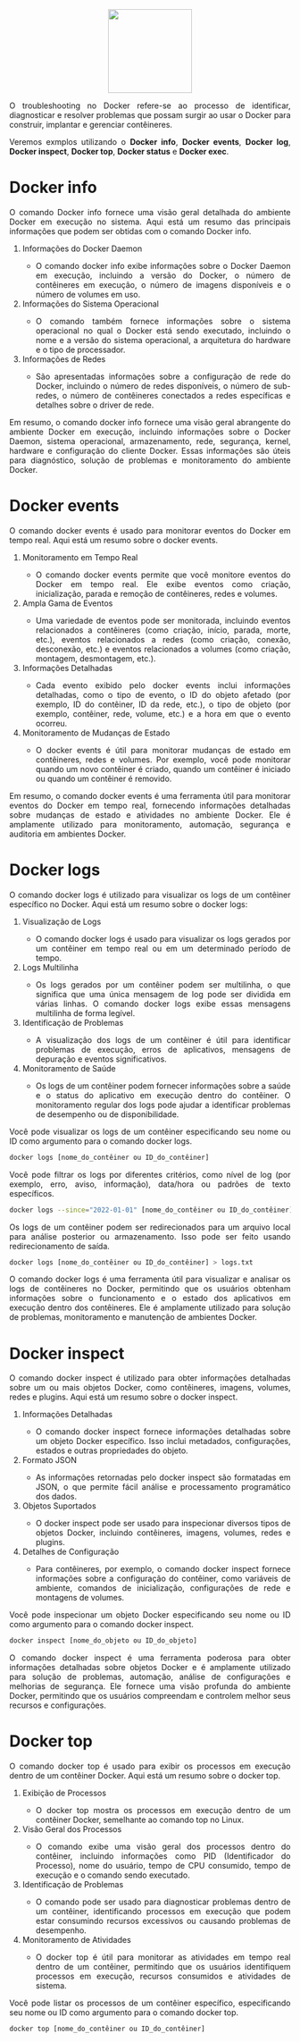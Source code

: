 <div align="center">
  <div>
    <img height = "150" width = "150" src="https://cdn.jsdelivr.net/gh/devicons/devicon/icons/docker/docker-original-wordmark.svg" />
  </div>
</div>

<p style="text-align: justify;">
O troubleshooting no Docker refere-se ao processo de identificar, diagnosticar e resolver problemas que possam surgir ao usar o Docker para construir, implantar e gerenciar contêineres.</p>

<p style="text-align: justify;">Veremos exmplos utilizando o <b>Docker info</b>, <b>Docker events</b>, <b>Docker log</b>, <b>Docker inspect</b>, <b>Docker top</b>, <b>Docker status</b> e <b>Docker exec</b>.</p>

<h1>Docker info</h1>

<p style="text-align: justify;">O comando Docker info fornece uma visão geral detalhada do ambiente Docker em execução no sistema. Aqui está um resumo das principais informações que podem ser obtidas com o comando Docker info.</p>

<ol>
  <li style="text-align: justify;">Informações do Docker Daemon</li>
  <ul>
    <li style="text-align: justify;">O comando docker info exibe informações sobre o Docker Daemon em execução, incluindo a versão do Docker, o número de contêineres em execução, o número de imagens disponíveis e o número de volumes em uso.</li>
  </ul>
  <li style="text-align: justify;">Informações do Sistema Operacional</li>
  <ul>
    <li style="text-align: justify;">O comando também fornece informações sobre o sistema operacional no qual o Docker está sendo executado, incluindo o nome e a versão do sistema operacional, a arquitetura do hardware e o tipo de processador.</li>
  </ul>
  <li style="text-align: justify;">Informações de Redes</li>
  <ul>
    <li style="text-align: justify;">São apresentadas informações sobre a configuração de rede do Docker, incluindo o número de redes disponíveis, o número de sub-redes, o número de contêineres conectados a redes específicas e detalhes sobre o driver de rede.</li>
  </ul>
</ol>

<p style="text-align: justify;">Em resumo, o comando docker info fornece uma visão geral abrangente do ambiente Docker em execução, incluindo informações sobre o Docker Daemon, sistema operacional, armazenamento, rede, segurança, kernel, hardware e configuração do cliente Docker. Essas informações são úteis para diagnóstico, solução de problemas e monitoramento do ambiente Docker.</p>

<h1>Docker events</h1>

<p style="text-align: justify;">O comando docker events é usado para monitorar eventos do Docker em tempo real. Aqui está um resumo sobre o docker events.</p>

<ol>
  <li style="text-align: justify;">Monitoramento em Tempo Real</li>
  <ul>
    <li style="text-align: justify;">O comando docker events permite que você monitore eventos do Docker em tempo real. Ele exibe eventos como criação, inicialização, parada e remoção de contêineres, redes e volumes.</li>
  </ul>
  <li style="text-align: justify;">Ampla Gama de Eventos</li>
  <ul>
    <li style="text-align: justify;">Uma variedade de eventos pode ser monitorada, incluindo eventos relacionados a contêineres (como criação, início, parada, morte, etc.), eventos relacionados a redes (como criação, conexão, desconexão, etc.) e eventos relacionados a volumes (como criação, montagem, desmontagem, etc.).</li>
  </ul>
  <li style="text-align: justify;">Informações Detalhadas</li>
  <ul>
    <li style="text-align: justify;">Cada evento exibido pelo docker events inclui informações detalhadas, como o tipo de evento, o ID do objeto afetado (por exemplo, ID do contêiner, ID da rede, etc.), o tipo de objeto (por exemplo, contêiner, rede, volume, etc.) e a hora em que o evento ocorreu.</li>
  </ul>
  <li style="text-align: justify;">Monitoramento de Mudanças de Estado</li>
  <ul>
    <li style="text-align: justify;">O docker events é útil para monitorar mudanças de estado em contêineres, redes e volumes. Por exemplo, você pode monitorar quando um novo contêiner é criado, quando um contêiner é iniciado ou quando um contêiner é removido.</li>
  </ul>
</ol>

<p style="text-align: justify;">Em resumo, o comando docker events é uma ferramenta útil para monitorar eventos do Docker em tempo real, fornecendo informações detalhadas sobre mudanças de estado e atividades no ambiente Docker. Ele é amplamente utilizado para monitoramento, automação, segurança e auditoria em ambientes Docker.</p>

<h1>Docker logs</h1>

<p style="text-align: justify;">O comando docker logs é utilizado para visualizar os logs de um contêiner específico no Docker. Aqui está um resumo sobre o docker logs:</p>

<ol>
  <li style="text-align: justify;">Visualização de Logs</li>
  <ul>
    <li style="text-align: justify;">O comando docker logs é usado para visualizar os logs gerados por um contêiner em tempo real ou em um determinado período de tempo.</li>
  </ul>
  <li style="text-align: justify;">Logs Multilinha</li>
  <ul>
    <li style="text-align: justify;">Os logs gerados por um contêiner podem ser multilinha, o que significa que uma única mensagem de log pode ser dividida em várias linhas. O comando docker logs exibe essas mensagens multilinha de forma legível.</li>
  </ul>
  <li style="text-align: justify;">Identificação de Problemas</li>
  <ul>
    <li style="text-align: justify;">A visualização dos logs de um contêiner é útil para identificar problemas de execução, erros de aplicativos, mensagens de depuração e eventos significativos.</li>
  </ul>
  <li style="text-align: justify;">Monitoramento de Saúde</li>
  <ul>
    <li style="text-align: justify;">Os logs de um contêiner podem fornecer informações sobre a saúde e o status do aplicativo em execução dentro do contêiner. O monitoramento regular dos logs pode ajudar a identificar problemas de desempenho ou de disponibilidade.</li>
  </ul>
</ol>

<p style="text-align: justify;">Você pode visualizar os logs de um contêiner especificando seu nome ou ID como argumento para o comando docker logs.</p>

```bash
docker logs [nome_do_contêiner ou ID_do_contêiner]
```

<p style="text-align: justify;">Você pode filtrar os logs por diferentes critérios, como nível de log (por exemplo, erro, aviso, informação), data/hora ou padrões de texto específicos.</p>

```bash
docker logs --since="2022-01-01" [nome_do_contêiner ou ID_do_contêiner]
```

<p style="text-align: justify;">Os logs de um contêiner podem ser redirecionados para um arquivo local para análise posterior ou armazenamento. Isso pode ser feito usando redirecionamento de saída.</p>

```bash
docker logs [nome_do_contêiner ou ID_do_contêiner] > logs.txt
```

<p style="text-align: justify;">O comando docker logs é uma ferramenta útil para visualizar e analisar os logs de contêineres no Docker, permitindo que os usuários obtenham informações sobre o funcionamento e o estado dos aplicativos em execução dentro dos contêineres. Ele é amplamente utilizado para solução de problemas, monitoramento e manutenção de ambientes Docker.</p>

<h1>Docker inspect</h1>

<p style="text-align: justify;">O comando docker inspect é utilizado para obter informações detalhadas sobre um ou mais objetos Docker, como contêineres, imagens, volumes, redes e plugins. Aqui está um resumo sobre o docker inspect.</p>

<ol>
  <li style="text-align: justify;">Informações Detalhadas</li>
  <ul>
    <li style="text-align: justify;">O comando docker inspect fornece informações detalhadas sobre um objeto Docker específico. Isso inclui metadados, configurações, estados e outras propriedades do objeto.</li>
  </ul>
  <li style="text-align: justify;">Formato JSON</li>
  <ul>
    <li style="text-align: justify;">As informações retornadas pelo docker inspect são formatadas em JSON, o que permite fácil análise e processamento programático dos dados.</li>
  </ul>
  <li style="text-align: justify;">Objetos Suportados</li>
  <ul>
    <li style="text-align: justify;">O docker inspect pode ser usado para inspecionar diversos tipos de objetos Docker, incluindo contêineres, imagens, volumes, redes e plugins.</li>
  </ul>
  <li style="text-align: justify;">Detalhes de Configuração</li>
  <ul>
    <li style="text-align: justify;">Para contêineres, por exemplo, o comando docker inspect fornece informações sobre a configuração do contêiner, como variáveis de ambiente, comandos de inicialização, configurações de rede e montagens de volumes.</li>
  </ul>
</ol>

<p style="text-align: justify;">Você pode inspecionar um objeto Docker especificando seu nome ou ID como argumento para o comando docker inspect.
</p>

```bash
docker inspect [nome_do_objeto ou ID_do_objeto]
```

<p style="text-align: justify;">O comando docker inspect é uma ferramenta poderosa para obter informações detalhadas sobre objetos Docker e é amplamente utilizado para solução de problemas, automação, análise de configurações e melhorias de segurança. Ele fornece uma visão profunda do ambiente Docker, permitindo que os usuários compreendam e controlem melhor seus recursos e configurações.</p>

<h1>Docker top</h1>

<p style="text-align: justify;">O comando docker top é usado para exibir os processos em execução dentro de um contêiner Docker. Aqui está um resumo sobre o docker top.</p>

<ol>
  <li style="text-align: justify;">Exibição de Processos</li>
  <ul>
    <li style="text-align: justify;">O docker top mostra os processos em execução dentro de um contêiner Docker, semelhante ao comando top no Linux.</li>
  </ul>
  <li style="text-align: justify;">Visão Geral dos Processos</li>
  <ul>
    <li style="text-align: justify;">O comando exibe uma visão geral dos processos dentro do contêiner, incluindo informações como PID (Identificador do Processo), nome do usuário, tempo de CPU consumido, tempo de execução e o comando sendo executado.</li>
  </ul>
  <li style="text-align: justify;">Identificação de Problemas</li>
  <ul>
    <li style="text-align: justify;">O comando pode ser usado para diagnosticar problemas dentro de um contêiner, identificando processos em execução que podem estar consumindo recursos excessivos ou causando problemas de desempenho.</li>
  </ul>
  <li style="text-align: justify;">Monitoramento de Atividades</li>
  <ul>
    <li style="text-align: justify;">O docker top é útil para monitorar as atividades em tempo real dentro de um contêiner, permitindo que os usuários identifiquem processos em execução, recursos consumidos e atividades de sistema.</li>
  </ul>
</ol>

<p style="text-align: justify;">Você pode listar os processos de um contêiner específico, especificando seu nome ou ID como argumento para o comando docker top.</p>

```bash
docker top [nome_do_contêiner ou ID_do_contêiner]
```